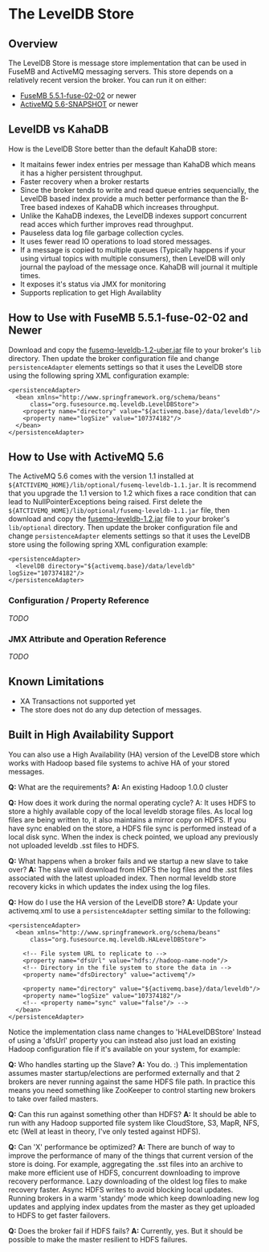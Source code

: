 # The LevelDB Store

## Overview

The LevelDB Store is message store implementation that can be used in FuseMB and ActiveMQ messaging servers. This store depends on a relatively recent version the broker.  You can run it on either:

* [FuseMB 5.5.1-fuse-02-02](http://repo.fusesource.com/nexus/content/repositories/releases/org/apache/activemq/apache-activemq/5.5.1-fuse-02-02/apache-activemq-5.5.1-fuse-02-02-bin.tar.gz) or newer
* [ActiveMQ 5.6-SNAPSHOT](http://repository.apache.org/service/local/artifact/maven/redirect?r=snapshots&g=org.apache.activemq&a=apache-activemq&v=5.6-SNAPSHOT&e=tar.gz&c=bin) or newer

## LevelDB vs KahaDB

How is the LevelDB Store better than the default KahaDB store:

 * It maitains fewer index entries per message than KahaDB which means it has a higher persistent throughput.
 * Faster recovery when a broker restarts
 * Since the broker tends to write and read queue entries sequencially, the LevelDB based index provide a much better performance than the B-Tree based indexes of KahaDB which increases throughput.
 * Unlike the KahaDB indexes, the LevelDB indexes support concurrent read acces which further improves read throughput.
 * Pauseless data log file garbage collection cycles.
 * It uses fewer read IO operations to load stored messages.
 * If a message is copied to multiple queues (Typically happens if your using virtual topics with multiple
   consumers), then LevelDB will only journal the payload of the message once.  KahaDB will journal it multiple times.
 * It exposes it's status via JMX for monitoring
 * Supports replication to get High Availablity 

## How to Use with FuseMB 5.5.1-fuse-02-02 and Newer

Download and copy the [fusemq-leveldb-1.2-uber.jar][uber_release_jar] file to your broker's `lib` directory.  Then update the broker
configuration file and change `persistenceAdapter` elements settings so that it uses the LevelDB store using the
following spring XML configuration example: 

    <persistenceAdapter>
      <bean xmlns="http://www.springframework.org/schema/beans" 
          class="org.fusesource.mq.leveldb.LevelDBStore">
        <property name="directory" value="${activemq.base}/data/leveldb"/>
        <property name="logSize" value="107374182"/>
      </bean>
    </persistenceAdapter>

[uber_release_jar]: http://repo.fusesource.com/nexus/content/repositories/public/org/fusesource/fuse-extra/fusemq-leveldb/1.2/fusemq-leveldb-1.2-uber.jar
[uber_snapshot_jar]: http://repo.fusesource.com/nexus/service/local/artifact/maven/redirect?r=snapshots&g=org.fusesource.fuse-extra&a=fusemq-leveldb&v=99-master-SNAPSHOT&c=uber

## How to Use with ActiveMQ 5.6

The ActiveMQ 5.6 comes with the version 1.1 installed at `${ATCTIVEMQ_HOME}/lib/optional/fusemq-leveldb-1.1.jar`.  It is recommend that you upgrade the 1.1
version to 1.2 which fixes a race condition that can lead to NullPointerExceptions being raised.  First delete the `${ATCTIVEMQ_HOME}/lib/optional/fusemq-leveldb-1.1.jar`
file, then download and copy the [fusemq-leveldb-1.2.jar][release_jar] file to your broker's `lib/optional` directory.  Then update the broker
configuration file and change `persistenceAdapter` elements settings so that it uses the LevelDB store using the
following spring XML configuration example: 

    <persistenceAdapter>
      <levelDB directory="${activemq.base}/data/leveldb" logSize="107374182"/>
    </persistenceAdapter>

[release_jar]: http://repo.fusesource.com/nexus/content/repositories/public/org/fusesource/fuse-extra/fusemq-leveldb/1.2/fusemq-leveldb-1.2.jar
[snapshot_jar]: http://repo.fusesource.com/nexus/service/local/artifact/maven/redirect?r=snapshots&g=org.fusesource.fuse-extra&a=fusemq-leveldb&v=99-master-SNAPSHOT

### Configuration / Property Reference

*TODO*

### JMX Attribute and Operation Reference

*TODO*

## Known Limitations

* XA Transactions not supported yet
* The store does not do any dup detection of messages.

## Built in High Availability Support

You can also use a High Availability (HA) version of the LevelDB store which 
works with Hadoop based file systems to achive HA of your stored messages.

**Q:** What are the requirements?
**A:** An existing Hadoop 1.0.0 cluster

**Q:** How does it work during the normal operating cycle?
A: It uses HDFS to store a highly available copy of the local leveldb storage files.  As local log files are being written to, it also maintains a mirror copy on HDFS.  If you have sync enabled on the store, a HDFS file sync is performed instead of a local disk sync.  When the index is check pointed, we upload any previously not uploaded leveldb .sst files to HDFS. 

**Q:** What happens when a broker fails and  we startup a new slave to take over?
**A:** The slave will download from HDFS the log files and the .sst files associated with the latest uploaded index.  Then normal leveldb store recovery kicks in which updates the index using the log files.

**Q:** How do I use the HA version of the LevelDB store?
**A:** Update your activemq.xml to use a `persistenceAdapter` setting similar to the following:

    <persistenceAdapter>
      <bean xmlns="http://www.springframework.org/schema/beans" 
          class="org.fusesource.mq.leveldb.HALevelDBStore">

        <!-- File system URL to replicate to -->
        <property name="dfsUrl" value="hdfs://hadoop-name-node"/> 
        <!-- Directory in the file system to store the data in -->
        <property name="dfsDirectory" value="activemq"/>

        <property name="directory" value="${activemq.base}/data/leveldb"/>
        <property name="logSize" value="107374182"/>
        <!-- <property name="sync" value="false"/> -->
      </bean>
    </persistenceAdapter>

   Notice the implementation class name changes to 'HALevelDBStore'
   Instead of using a 'dfsUrl' property you can instead also just load an existing Hadoop configuration file if it's available on your system, for example: 
     <property name="dfsConfig" value="/opt/hadoop-1.0.0/conf/core-site.xml"/> 

**Q:** Who handles starting up the Slave?
**A:** You do. :) This implementation assumes master startup/elections are performed externally and that 2 brokers are never running against the same HDFS file path.  In practice this means you need something like ZooKeeper to control starting new brokers to take over failed masters. 

**Q:** Can this run against something other than HDFS?
**A:** It should be able to run with any Hadoop supported file system like CloudStore, S3, MapR, NFS, etc (Well at least in theory, I've only tested against HDFS).

**Q:** Can 'X' performance be optimized?
**A:** There are  bunch of way to improve the performance of many of the things that current version of the store is doing.  For example, aggregating the .sst files into an archive to make more efficient use of HDFS, concurrent downloading to improve recovery performance.  Lazy downloading of the oldest log files to make recovery faster.  Async HDFS writes to avoid blocking local updates.  Running brokers in a warm 'standy' mode which keep downloading new log updates and applying index updates from the master as they get uploaded to HDFS to get faster failovers.

**Q:** Does the broker fail if HDFS fails?
**A:** Currently, yes.  But it should be possible to make the master resilient to HDFS failures. 
